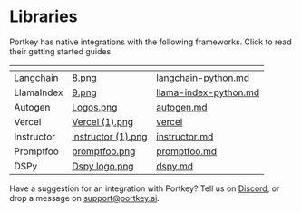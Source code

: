 # Libraries

Portkey has native integrations with the following frameworks. Click to read their getting started guides.

<table data-view="cards"><thead><tr><th></th><th data-hidden data-card-cover data-type="files"></th><th data-hidden data-card-target data-type="content-ref"></th></tr></thead><tbody><tr><td>Langchain</td><td><a href="../../.gitbook/assets/8.png">8.png</a></td><td><a href="langchain-python.md">langchain-python.md</a></td></tr><tr><td>LlamaIndex</td><td><a href="../../.gitbook/assets/9.png">9.png</a></td><td><a href="llama-index-python.md">llama-index-python.md</a></td></tr><tr><td>Autogen</td><td><a href="../../.gitbook/assets/Logos.png">Logos.png</a></td><td><a href="autogen.md">autogen.md</a></td></tr><tr><td>Vercel</td><td><a href="../../.gitbook/assets/Vercel (1).png">Vercel (1).png</a></td><td><a href="vercel/">vercel</a></td></tr><tr><td>Instructor</td><td><a href="../../.gitbook/assets/instructor (1).png">instructor (1).png</a></td><td><a href="instructor.md">instructor.md</a></td></tr><tr><td>Promptfoo</td><td><a href="../../.gitbook/assets/promptfoo.png">promptfoo.png</a></td><td><a href="promptfoo.md">promptfoo.md</a></td></tr><tr><td>DSPy</td><td><a href="../../.gitbook/assets/Dspy logo.png">Dspy logo.png</a></td><td><a href="dspy.md">dspy.md</a></td></tr></tbody></table>

Have a suggestion for an integration with Portkey? Tell us on [Discord](https://discord.gg/DD7vgKK299), or drop a message on support@portkey.ai.
